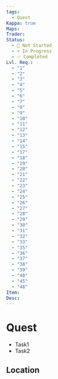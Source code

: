 ```yaml
---
tags:
  - Quest
Kappa: true
Maps: 
Trader: 
Status:
  - 🛑 Not Started
  - ➡️ In Progress
  - ✅ Completed
Lvl. Req.:
  - "1"
  - "2"
  - "3"
  - "4"
  - "5"
  - "6"
  - "7"
  - "8"
  - "9"
  - "10"
  - "11"
  - "12"
  - "13"
  - "14"
  - "15"
  - "17"
  - "18"
  - "19"
  - "20"
  - "21"
  - "22"
  - "23"
  - "24"
  - "25"
  - "26"
  - "27"
  - "28"
  - "29"
  - "30"
  - "31"
  - "32"
  - "33"
  - "35"
  - "36"
  - "37"
  - "38"
  - "39"
  - "40"
  - "45"
  - "48"
Item: 
Desc:
---
```

# Quest

* Task1
* Task2
## Location

